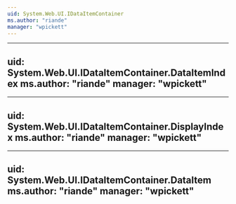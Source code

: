 ```yaml
---
uid: System.Web.UI.IDataItemContainer
ms.author: "riande"
manager: "wpickett"
---
```


---
uid: System.Web.UI.IDataItemContainer.DataItemIndex
ms.author: "riande"
manager: "wpickett"
---

---
uid: System.Web.UI.IDataItemContainer.DisplayIndex
ms.author: "riande"
manager: "wpickett"
---

---
uid: System.Web.UI.IDataItemContainer.DataItem
ms.author: "riande"
manager: "wpickett"
---
